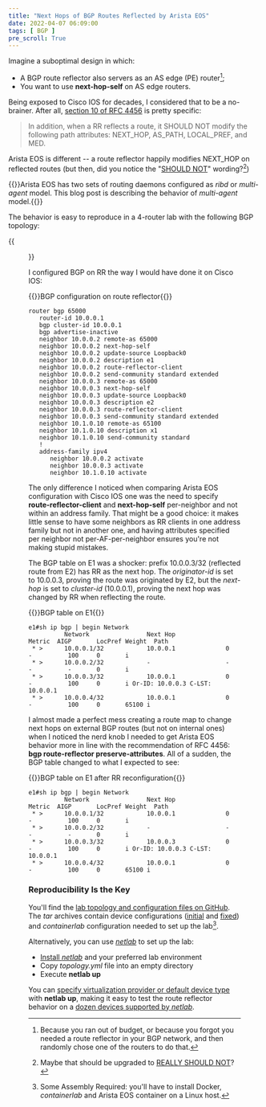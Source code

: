 ```yaml
---
title: "Next Hops of BGP Routes Reflected by Arista EOS"
date: 2022-04-07 06:09:00
tags: [ BGP ]
pre_scroll: True
---
```

Imagine a suboptimal design in which: 

* A BGP route reflector also servers as an AS edge (PE) router[^SD];
* You want to use **next-hop-self** on AS edge routers.

Being exposed to Cisco IOS for decades, I considered that to be a no-brainer. After all, [section 10 of RFC 4456](https://datatracker.ietf.org/doc/html/rfc4456#section-10) is pretty specific:

> In addition, when a RR reflects a route, it SHOULD NOT modify the following path attributes: NEXT_HOP, AS_PATH, LOCAL_PREF, and MED.

Arista EOS is different -- a route reflector happily modifies NEXT_HOP on reflected routes (but then, did you notice the "[SHOULD NOT](https://www.ietf.org/rfc/rfc2119.txt)" wording?[^RSN])
<!--more-->
[^SD]: Because you ran out of budget, or because you forgot you needed a route reflector in your BGP network, and then randomly chose one of the routers to do that.

[^RSN]: Maybe that should be upgraded to [REALLY SHOULD NOT](https://datatracker.ietf.org/doc/html/rfc6919#section-3)?

{{<note info>}}Arista EOS has two sets of routing daemons configured as *ribd* or *multi-agent* model. This blog post is describing the behavior of *multi-agent* model.{{</note>}}

The behavior is easy to reproduce in a 4-router lab with the following BGP topology:

{{<figure src="/2022/04/BGP-RR-next-hop-self-topology.png">}}

I configured BGP on RR the way I would have done it on Cisco IOS:

{{<cc>}}BGP configuration on route reflector{{</cc>}}
```
router bgp 65000
   router-id 10.0.0.1
   bgp cluster-id 10.0.0.1
   bgp advertise-inactive
   neighbor 10.0.0.2 remote-as 65000
   neighbor 10.0.0.2 next-hop-self
   neighbor 10.0.0.2 update-source Loopback0
   neighbor 10.0.0.2 description e1
   neighbor 10.0.0.2 route-reflector-client
   neighbor 10.0.0.2 send-community standard extended
   neighbor 10.0.0.3 remote-as 65000
   neighbor 10.0.0.3 next-hop-self
   neighbor 10.0.0.3 update-source Loopback0
   neighbor 10.0.0.3 description e2
   neighbor 10.0.0.3 route-reflector-client
   neighbor 10.0.0.3 send-community standard extended
   neighbor 10.1.0.10 remote-as 65100
   neighbor 10.1.0.10 description x1
   neighbor 10.1.0.10 send-community standard
   !
   address-family ipv4
      neighbor 10.0.0.2 activate
      neighbor 10.0.0.3 activate
      neighbor 10.1.0.10 activate
```

The only difference I noticed when comparing Arista EOS configuration with Cisco IOS one was the need to specify **route-reflector-client** and **next-hop-self** per-neighbor and not within an address family. That might be a good choice: it makes little sense to have some neighbors as RR clients in one address family but not in another one, and having attributes specified per neighbor not per-AF-per-neighbor ensures you're not making stupid mistakes.

The BGP table on E1 was a shocker: prefix 10.0.0.3/32 (reflected route from E2) has RR as the next hop. The *originator-id* is set to 10.0.0.3, proving the route was originated by E2, but the *next-hop* is set to *cluster-id* (10.0.0.1), proving the next hop was changed by RR when reflecting the route.

{{<cc>}}BGP table on E1{{</cc>}}
```
e1#sh ip bgp | begin Network
          Network                Next Hop              Metric  AIGP       LocPref Weight  Path
 * >      10.0.0.1/32            10.0.0.1              0       -          100     0       i
 * >      10.0.0.2/32            -                     -       -          -       0       i
 * >      10.0.0.3/32            10.0.0.1              0       -          100     0       i Or-ID: 10.0.0.3 C-LST: 10.0.0.1
 * >      10.0.0.4/32            10.0.0.1              0       -          100     0       65100 i
```

I almost made a perfect mess creating a route map to change next hops on external BGP routes (but not on internal ones) when I noticed the nerd knob I needed to get Arista EOS behavior more in line with the recommendation of RFC 4456: **‌bgp route-reflector preserve-attributes**. All of a sudden, the BGP table changed to what I expected to see:

{{<cc>}}BGP table on E1 after RR reconfiguration{{</cc>}}
```
e1#sh ip bgp | begin Network
          Network                Next Hop              Metric  AIGP       LocPref Weight  Path
 * >      10.0.0.1/32            10.0.0.1              0       -          100     0       i
 * >      10.0.0.2/32            -                     -       -          -       0       i
 * >      10.0.0.3/32            10.0.0.3              0       -          100     0       i Or-ID: 10.0.0.3 C-LST: 10.0.0.1
 * >      10.0.0.4/32            10.0.0.1              0       -          100     0       65100 i
```

### Reproducibility Is the Key

You'll find the [lab topology and configuration files on GitHub](https://github.com/ipspace/netlab-examples/tree/master/BGP/RR-next-hop-self). The *tar* archives contain device configurations  ([initial](https://github.com/ipspace/netlab-examples/raw/master/BGP/RR-next-hop-self/eos-rr-next-hop-self.tar.gz) and [fixed](https://github.com/ipspace/netlab-examples/raw/master/BGP/RR-next-hop-self/eos-rr-next-hop-self-fixed.tar.gz)) and *containerlab* configuration needed to set up the lab[^SAS]. 

[^SAS]: Some Assembly Required: you'll have to install Docker, *containerlab* and Arista EOS container on a Linux host.

Alternatively, you can use *[netlab](https://netsim-tools.readthedocs.io/en/latest/index.html)* to set up the lab:

* [Install *netlab*](https://netsim-tools.readthedocs.io/en/latest/install.html) and your preferred lab environment
* Copy *topology.yml* file into an empty directory
* Execute **netlab up**

You can [specify virtualization provider or default device type](https://netsim-tools.readthedocs.io/en/latest/netlab/up.html) with **netlab up**, making it easy to test the route reflector behavior on a [dozen devices supported by *netlab*](https://netsim-tools.readthedocs.io/en/latest/platforms.html#supported-configuration-modules).
